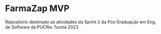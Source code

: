 # FarmaZap MVP
Repositório destinado as atividades da Sprint 2 da Pós Graduação em Eng. de Software da PUCRio Turma 2023
